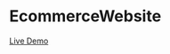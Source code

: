 # EcommerceWebsite
[Live Demo]([https://your-demo-url.com](https://prayansutripathi.github.io/EcommerceWebsite/)https://prayansutripathi.github.io/EcommerceWebsite/)
